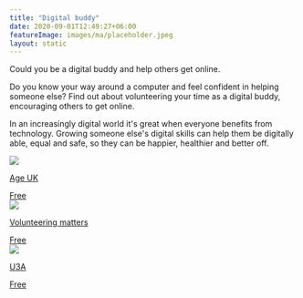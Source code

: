 ```yaml
---
title: "Digital buddy"
date: 2020-09-01T12:49:27+06:00
featureImage: images/ma/placeholder.jpeg
layout: static
---
```


Could you be a digital buddy and help others get online.

Do you know your way around a computer and feel confident in helping someone else? Find out about volunteering your time as a digital buddy, encouraging others to get online.

In an increasingly digital world it's great when everyone benefits from technology. Growing someone else's digital skills can help them be digitally able, equal and safe, so they can be happier, healthier and better off.

<a class="ma-link" href="https://www.ageuk.org.uk/get-involved/volunteer/become-an-age-uk-digital-buddy/"><div class="ma-card"><div class="ma-icon"><img src ="/images/icon-check.png"/></div><div class="ma-name"><p>Age UK</p></div><div class="ma-paid-text"><span>Free</span></div></div></a><a class="ma-link" href="https://volunteeringmatters.org.uk/pillars/older-people/"><div class="ma-card"><div class="ma-icon"><img src ="/images/icon-check.png"/></div><div class="ma-name"><p>Volunteering matters</p></div><div class="ma-paid-text"><span>Free</span></div></div></a><a class="ma-link" href="https://www.u3a.org.uk/index.php"><div class="ma-card"><div class="ma-icon"><img src ="/images/icon-check.png"/></div><div class="ma-name"><p>U3A</p></div><div class="ma-paid-text"><span>Free</span></div></div></a>  

<br/><br/>






